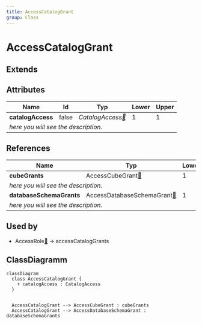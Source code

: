 ```yaml
---
title: AccessCatalogGrant
group: Class
---
```


# AccessCatalogGrant<a name="class-accesscataloggrant"></a>


## Extends

## Attributes

<table>
  <thead>
    <tr>
      <th>Name</th>
      <th>Id</th>
      <th>Typ</th>
      <th>Lower</th>
      <th>Upper</th>
    </tr>
  </thead>
  <tbody>
    <tr>
      <td><strong>catalogAccess</strong></td>
      <td>false</td>
      <td><em>CatalogAccess<a href="./enum-CatalogAccess">🔗</a></em></td>
      <td>1</td>
      <td>1</td>
    </tr>
    <tr>
      <td colspan="5"><em> here you will see the description.</em></td>
    </tr>
  </tbody>
</table>

## References

<table>
  <thead>
    <tr>
      <th>Name</th>
      <th>Typ</th>
      <th>Lower</th>
      <th>Upper</th>
      <th>Containment</th>
    </tr>
  </thead>
  <tbody>
    <tr>
      <td><strong>cubeGrants</strong></td>
      <td>AccessCubeGrant<a href="./class-AccessCubeGrant">🔗</a></td>
      <td>1</td>
      <td>&infin;</td>
      <td>true</td>
    </tr>
    <tr>
      <td colspan="5"><em> here you will see the description.</em></td>
    </tr>
    <tr>
      <td><strong>databaseSchemaGrants</strong></td>
      <td>AccessDatabaseSchemaGrant<a href="./class-AccessDatabaseSchemaGrant">🔗</a></td>
      <td>1</td>
      <td>&infin;</td>
      <td>true</td>
    </tr>
    <tr>
      <td colspan="5"><em> here you will see the description.</em></td>
    </tr>
  </tbody>
</table>



## Used by

- AccessRole[🔗](./class-AccessRole) → accessCatalogGrants

## ClassDiagramm

```mermaid
classDiagram
  class AccessCatalogGrant {
    + catalogAccess : CatalogAccess
  }


  AccessCatalogGrant --> AccessCubeGrant : cubeGrants
  AccessCatalogGrant --> AccessDatabaseSchemaGrant : databaseSchemaGrants

```
